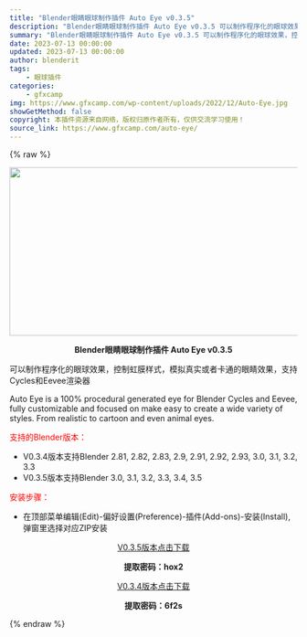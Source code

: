 ```yaml
---
title: "Blender眼睛眼球制作插件 Auto Eye v0.3.5"
description: "Blender眼睛眼球制作插件 Auto Eye v0.3.5 可以制作程序化的眼球效果，控制虹膜样式，模拟真实或者卡通的眼睛效果，支持Cycles和Eevee渲染器 Auto Eye is a 10..."
summary: "Blender眼睛眼球制作插件 Auto Eye v0.3.5 可以制作程序化的眼球效果，控制虹膜样式，模拟真实或者卡通的眼睛效果，支持Cycles和Eevee渲染器 Auto Eye is a 10..."
date: 2023-07-13 00:00:00
updated: 2023-07-13 00:00:00
author: blenderit
tags: 
    - 眼球插件
categories:
    - gfxcamp
img: https://www.gfxcamp.com/wp-content/uploads/2022/12/Auto-Eye.jpg
showGetMethod: false
copyright: 本插件资源来自网络，版权归原作者所有，仅供交流学习使用！
source_link: https://www.gfxcamp.com/auto-eye/
---
```


{% raw %}
<div><p><img decoding="async" class="aligncenter size-full wp-image-109132" src="https://www.gfxcamp.com/wp-content/uploads/2022/12/Auto-Eye.jpg" data-src="https://www.gfxcamp.com/wp-content/uploads/2022/12/Auto-Eye.jpg" alt="" width="590" height="295" data-srcset="https://www.gfxcamp.com/wp-content/uploads/2022/12/Auto-Eye.jpg 590w, https://www.gfxcamp.com/wp-content/uploads/2022/12/Auto-Eye-150x75.jpg 150w" data-sizes="(max-width: 590px) 100vw, 590px"></p><p style="text-align: center;"><strong>Blender眼睛眼球制作插件 Auto Eye v0.3.5</strong></p><p>可以制作程序化的眼球效果，控制虹膜样式，模拟真实或者卡通的眼睛效果，支持Cycles和Eevee渲染器</p><p>Auto Eye is a 100% procedural generated eye for Blender Cycles and Eevee, fully customizable and focused on make easy to create a wide variety of styles. From realistic to cartoon and even animal eyes.</p><p style="text-align: left;"><span style="color: #ff0000;">支持的Blender版本：</span></p><ul>
<li style="text-align: left;">V0.3.4版本支持Blender 2.81, 2.82, 2.83, 2.9, 2.91, 2.92, 2.93, 3.0, 3.1, 3.2, 3.3</li>
<li>V0.3.5版本支持Blender 3.0, 3.1, 3.2, 3.3, 3.4, 3.5</li>
</ul><p style="text-align: left;"><span style="color: #ff0000;">安装步骤：</span></p><ul>
<li>在顶部菜单编辑(Edit)-偏好设置(Preference)-插件(Add-ons)-安装(Install),弹窗里选择对应ZIP安装</li>
</ul><p style="text-align: center;"><a class="maxbutton-3 maxbutton maxbutton-baidu" target="_blank" rel="noopener" href="https://pan.baidu.com/s/1sB6R-z7OIoJFsVmLT2BmPw?pwd=hox2"><span class="mb-text">V0.3.5版本点击下载</span></a></p><p style="text-align: center;"><strong>提取密码：hox2</strong></p><p style="text-align: center;"><a class="maxbutton-3 maxbutton maxbutton-baidu" target="_blank" rel="noopener" href="https://pan.baidu.com/s/1mknbiR6BRUnRk-MdDTWvrw?pwd=6f2s"><span class="mb-text">V0.3.4版本点击下载</span></a></p><p style="text-align: center;"><strong>提取密码：6f2s</strong></p></div>
<div style="display: none">gfxcamp</div>
{% endraw %}